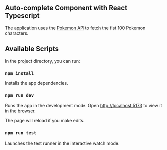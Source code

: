 ## Auto-complete Component with React Typescript

The application uses the [Pokemon API](https://pokeapi.co/api/v2/pokemon?limit=100) to fetch the fist 100 Pokemon characters.

## Available Scripts

In the project directory, you can run:

### `npm install`

Installs the app dependencies.

### `npm run dev`

Runs the app in the development mode.
Open [http://localhost:5173](http://localhost:5173/) to view it in the browser.

The page will reload if you make edits.

### `npm run test`

Launches the test runner in the interactive watch mode.
